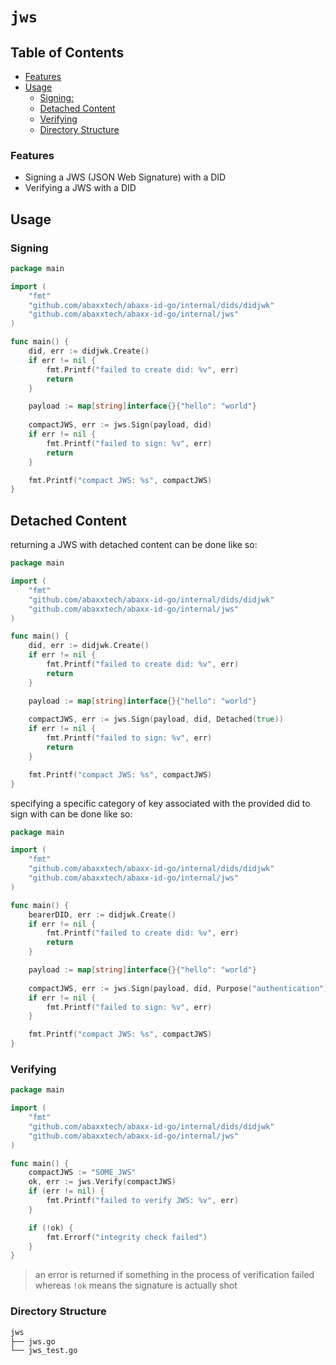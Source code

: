 # `jws`

## Table of Contents 
- [﻿Features](#features) 
- [﻿Usage](#usage) 
    - [﻿Signing:](#signing) 
    - [﻿Detached Content](#detached-content) 
    - [﻿Verifying](#verifying) 
    - [﻿Directory Structure](#directory-structure) 
### Features
- Signing a JWS (JSON Web Signature) with a DID
- Verifying a JWS with a DID
## Usage
### Signing
```go
package main

import (
    "fmt"
    "github.com/abaxxtech/abaxx-id-go/internal/dids/didjwk"
    "github.com/abaxxtech/abaxx-id-go/internal/jws"
)

func main() {
    did, err := didjwk.Create()
    if err != nil {
        fmt.Printf("failed to create did: %v", err)
        return
    }

    payload := map[string]interface{}{"hello": "world"}
    
    compactJWS, err := jws.Sign(payload, did)
    if err != nil {
        fmt.Printf("failed to sign: %v", err)
        return
    }

    fmt.Printf("compact JWS: %s", compactJWS)
}
```
## Detached Content
returning a JWS with detached content can be done like so:

```go
package main

import (
    "fmt"
    "github.com/abaxxtech/abaxx-id-go/internal/dids/didjwk"
    "github.com/abaxxtech/abaxx-id-go/internal/jws"
)

func main() {
    did, err := didjwk.Create()
    if err != nil {
        fmt.Printf("failed to create did: %v", err)
        return
    }

    payload := map[string]interface{}{"hello": "world"}
    
    compactJWS, err := jws.Sign(payload, did, Detached(true))
    if err != nil {
        fmt.Printf("failed to sign: %v", err)
        return
    }

    fmt.Printf("compact JWS: %s", compactJWS)
}
```
specifying a specific category of key associated with the provided did to sign with can be done like so:

```go
package main

import (
    "fmt"
    "github.com/abaxxtech/abaxx-id-go/internal/dids/didjwk"
    "github.com/abaxxtech/abaxx-id-go/internal/jws"
)

func main() {
    bearerDID, err := didjwk.Create()
    if err != nil {
        fmt.Printf("failed to create did: %v", err)
        return
    }

    payload := map[string]interface{}{"hello": "world"}
    
    compactJWS, err := jws.Sign(payload, did, Purpose("authentication"))
    if err != nil {
        fmt.Printf("failed to sign: %v", err)
    }

    fmt.Printf("compact JWS: %s", compactJWS)
}
```
### Verifying
```go
package main

import (
    "fmt"
    "github.com/abaxxtech/abaxx-id-go/internal/dids/didjwk"
    "github.com/abaxxtech/abaxx-id-go/internal/jws"
)

func main() {
    compactJWS := "SOME_JWS"
    ok, err := jws.Verify(compactJWS)
    if (err != nil) {
        fmt.Printf("failed to verify JWS: %v", err)
    }

    if (!ok) {
        fmt.Errorf("integrity check failed")
    }
}
```
>  an error is returned if something in the process of verification failed whereas `!ok` means the signature is actually shot 

### Directory Structure
```sh
jws
├── jws.go
└── jws_test.go
```
